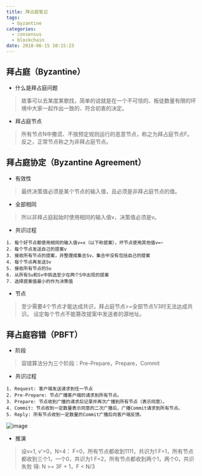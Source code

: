 ```yaml
---
title: 拜占庭笔记
tags:
  - byzantine
categories:
  - consensus
  - blockchain
date: 2018-06-15 10:15:23
---
```


## 拜占庭（Byzantine）
- 什么是拜占庭问题
>故事可以去某度某歌找，简单的说就是在一个不可信的、叛徒数量有限的环境中大家一起作出一致的、符合初衷的决定。

- 拜占庭节点
>所有节点N中撒谎、不按预定规则运行的恶意节点，称之为拜占庭节点F。反之，正常节点称之为非拜占庭节点。

## 拜占庭协定（Byzantine Agreement）
- 有效性
>最终决策值必须是某个节点的输入值，且必须是非拜占庭节点的值。

- 全部相同
>所以非拜占庭起始时使用相同的输入值v，决策值必须是v。

- 共识过程
> 
	1. 每个好节点都使用相同的输入值v=x（以下称提案），坏节点使用其他值v=~
	2. 每个节点发送自己的提案v
	3. 接收所有节点的提案，并整理成集合Sv，集合中没有包括自己的提案
	4. 每个节点再发送Sv
	5. 接收所有节点的Su
	6. 从所有Su和Sv中挑选至少在两个S中出现的提案
	7. 选择提案值最小的作为决策值
    
- 节点
>至少需要4个节点才能达成共识，拜占庭节点>=全部节点1/3时无法达成共识。
设定每个节点不能篡改提案中发送者的源地址。

## 拜占庭容错（PBFT）
- 阶段
>容错算法分为三个阶段：Pre-Prepare，Prepare，Commit

- 共识过程
> 
	1. Request: 客户端发送请求到任一节点
	2. Pre-Prepare: 节点广播客户端的请求到所有节点。
	3. Prepare: 节点收到广播的请求后记录并再次广播到所有节点（表示同意）。
	4. Commit: 节点收到一定数量表示同意的二次广播后，广播Commit请求到所有节点。
	5. Reply: 所有节点收到一定数量的Commit广播后向客户端反馈。
  
![image](/images/pbft.png)
- 推演
> 设v=1, v'=0，N=4：
F=0，所有节点都收到1111，共识为1
F=1，所有节点都收到三个1，一个0，共识为1
F=2，所有节点都收到两个1，两个0，共识失败
得: N >= 3F + 1，F < N/3